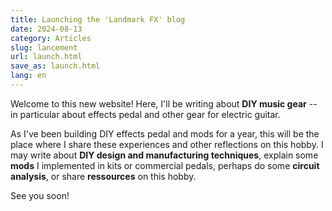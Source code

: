 ```yaml
---
title: Launching the 'Landmark FX' blog
date: 2024-08-13
category: Articles
slug: lancement
url: launch.html
save_as: launch.html
lang: en
---
```


Welcome to this new website! Here, I'll be writing about **DIY music gear** -- in particular about effects pedal and other gear for electric guitar.

As I've been building DIY effects pedal and mods for a year, this will be the place where I share these experiences and other reflections on this hobby. I may write about **DIY design and manufacturing techniques**, explain some **mods** I implemented in kits or commercial pedals, perhaps do some **circuit analysis**, or share **ressources** on this hobby.

See you soon!

